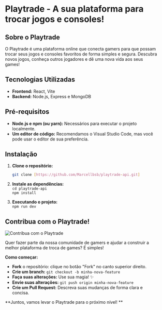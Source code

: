 # Playtrade - A sua plataforma para trocar jogos e consoles!

## Sobre o Playtrade

O Playtrade é uma plataforma online que conecta gamers para que possam trocar seus jogos e consoles favoritos de forma simples e segura. Descubra novos jogos, conheça outros jogadores e dê uma nova vida aos seus games! 

## Tecnologias Utilizadas

* **Frontend:** React, Vite
* **Backend:** Node.js, Express e MongoDB

## Pré-requisitos

* **Node.js e npm (ou yarn):** Necessários para executar o projeto localmente.
* **Um editor de código:** Recomendamos o Visual Studio Code, mas você pode usar o editor de sua preferência.

## Instalação

1. **Clone o repositório:**
   ```bash
   git clone [https://github.com/Marcellbsb/playtrade-api.git]

2. **Instale as dependências:**</br>
`cd playtrade-api`</br>
`npm install`

3. **Executando o projeto:**</br>
`npm run dev`

##  Contribua com o Playtrade! 

![Contribua com o Playtrade](https://github.com/Marcellbsb/imagesplaytrade/blob/main/logo2.png?raw=true)

Quer fazer parte da nossa comunidade de gamers e ajudar a construir a melhor plataforma de troca de games? É simples! 

**Como começar:**
* **Fork** o repositório: clique no botão "Fork" no canto superior direito.
* **Crie um branch:** `git checkout -b minha-nova-feature`
* **Faça suas alterações:** Use sua magia! ✨
* **Envie suas alterações:** `git push origin minha-nova-feature`
* **Crie um Pull Request:** Descreva suas mudanças de forma clara e concisa.

**Juntos, vamos levar o Playtrade para o próximo nível! **
